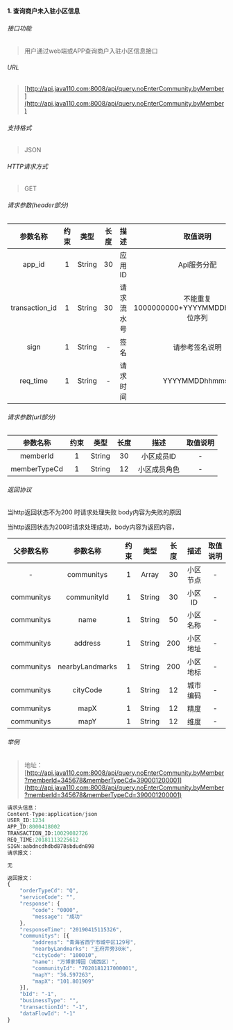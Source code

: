 

**1\. 查询商户未入驻小区信息**
###### 接口功能
> 用户通过web端或APP查询商户入驻小区信息接口

###### URL
> [http://api.java110.com:8008/api/query.noEnterCommunity.byMember](http://api.java110.com:8008/api/query.noEnterCommunity.byMember)

###### 支持格式
> JSON

###### HTTP请求方式
> GET

###### 请求参数(header部分)
|参数名称|约束|类型|长度|描述|取值说明|
| :-: | :-: | :-: | :-: | :-: | :-:|
|app_id|1|String|30|应用ID|Api服务分配                      |
|transaction_id|1|String|30|请求流水号|不能重复 1000000000+YYYYMMDDhhmmss+6位序列 |
|sign|1|String|-|签名|请参考签名说明|
|req_time|1|String|-|请求时间|YYYYMMDDhhmmss|

###### 请求参数(url部分)
|参数名称|约束|类型|长度|描述|取值说明|
| :-: | :-: | :-: | :-: | :-: | :-: |
|memberId|1|String|30|小区成员ID|-|
|memberTypeCd|1|String|12|小区成员角色|-|

###### 返回协议

当http返回状态不为200 时请求处理失败 body内容为失败的原因

当http返回状态为200时请求处理成功，body内容为返回内容，

|父参数名称|参数名称|约束|类型|长度|描述|取值说明|
| :-: | :-: | :-: | :-: | :-: | :-: | :-: |
|-|communitys|1|Array|30|小区节点|-|
|communitys|communityId|1|String|30|小区ID|-|
|communitys|name|1|String|50|小区名称|-|
|communitys|address|1|String|200|小区地址|-|
|communitys|nearbyLandmarks|1|String|200|小区地标|-|
|communitys|cityCode|1|String|12|城市编码|-|
|communitys|mapX|1|String|12|精度|-|
|communitys|mapY|1|String|12|维度|-|




###### 举例
> 地址：[http://api.java110.com:8008/api/query.noEnterCommunity.byMember?memberId=345678&memberTypeCd=390001200001](http://api.java110.com:8008/api/query.noEnterCommunity.byMember?memberId=345678&memberTypeCd=390001200001)

``` javascript
请求头信息：
Content-Type:application/json
USER_ID:1234
APP_ID:8000418002
TRANSACTION_ID:10029082726
REQ_TIME:20181113225612
SIGN:aabdncdhdbd878sbdudn898
请求报文：

无

返回报文：
{
	"orderTypeCd": "Q",
	"serviceCode": "",
	"response": {
		"code": "0000",
		"message": "成功"
	},
	"responseTime": "20190415115326",
	"communitys": [{
		"address": "青海省西宁市城中区129号",
		"nearbyLandmarks": "王府井旁30米",
		"cityCode": "100010",
		"name": "万博家博园（城西区）",
		"communityId": "7020181217000001",
		"mapY": "36.597263",
		"mapX": "101.801909"
	}],
	"bId": "-1",
	"businessType": "",
	"transactionId": "-1",
	"dataFlowId": "-1"
}

```
